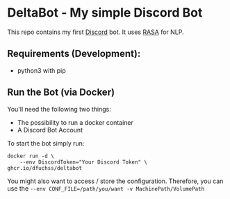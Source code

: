 # DeltaBot - My simple Discord Bot
This repo contains my first [Discord](https://discordapp.com/) bot. It uses [RASA]("https://rasa.com") for NLP.

## Requirements (Development):
- python3 with pip
<!--
- ffmpeg executable in path
- opus lib in library path
-->

## Run the Bot (via Docker)
You'll need the following two things:
* The possibility to run a docker container
* A Discord Bot Account

<!-- Then simply run ``docker build -t deltabot .`` to build a docker image of the bot. -->
 
To start the bot simply run:
```
docker run -d \
    --env DiscordToken="Your Discord Token" \
ghcr.io/dfuchss/deltabot
 ```

You might also want to access / store the configuration. Therefore, you can use the `--env CONF_FILE=/path/you/want -v MachinePath/VolumePath`


